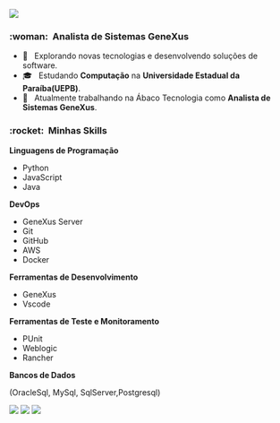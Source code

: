 ![](https://komarev.com/ghpvc/?username=ElizaAugusta4&color=006bed)


<h3> :woman: &nbsp;Analista de Sistemas GeneXus</h3>

- 🤔 &nbsp; Explorando novas tecnologias e desenvolvendo soluções de software.
- 🎓 &nbsp; Estudando **Computação** na **Universidade Estadual da Paraíba(UEPB)**</a>.
- 💼 &nbsp; Atualmente trabalhando na Ábaco Tecnologia como **Analista de Sistemas GeneXus**.

<h3> :rocket: &nbsp;Minhas Skills </h3>

**Linguagens de Programação**

* Python
* JavaScript
* Java
  

**DevOps**

  * GeneXus Server
  * Git
  * GitHub
  * AWS
  * Docker
  

**Ferramentas de Desenvolvimento**

  * GeneXus
  * Vscode
      
**Ferramentas de Teste e Monitoramento**

  * PUnit
  * Weblogic
  * Rancher 

  
**Bancos de Dados**
  
  (OracleSql, MySql, SqlServer,Postgresql)
  

  <div>
  <a href = "mailto: eliza.19.bz@outlook.com"><img src="https://img.shields.io/badge/-Gmail-%23EA4335?style=for-the-badge&logo=gmail&logoColor=white" target="_blank"></a>
  <a href="https://www.linkedin.com/in/eliza-augusta-5053201a6/" target="_blank"><img src="https://img.shields.io/badge/-LinkedIn-%230077B5?style=for-the-badge&logo=linkedin&logoColor=white" target="_blank"></a>
  <a href="https://www.instagram.com/computer_eliza?r=nametag" target="_blank"><img src="https://img.shields.io/badge/-Instagram-%23E4405F?style=for-the-badge&logo=instagram&logoColor=white" target="_blank"></a>
</div>
